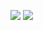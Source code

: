 ![](https://github-profile-summary-cards.vercel.app/api/cards/profile-details?username=fqkvxq&theme=default)
![](https://github-profile-summary-cards.vercel.app/api/cards/productive-time?username=fqkvxq&theme=default)
